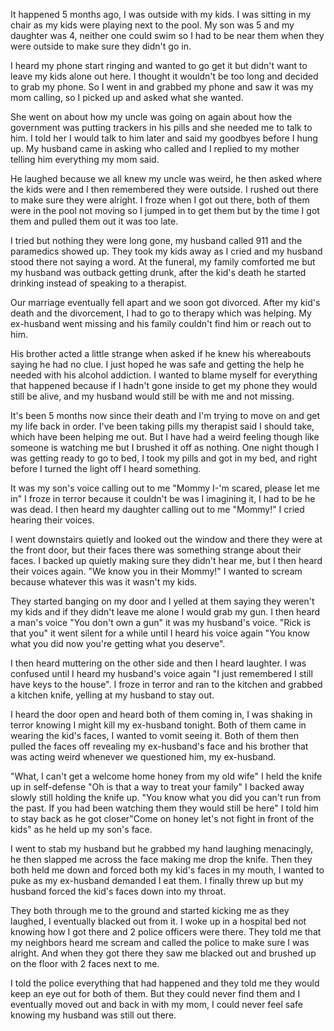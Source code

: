 It happened 5 months ago, I was outside with my kids. I was sitting in my chair as my kids were playing next to the pool. My son was 5 and my daughter was 4, neither one could swim so I had to be near them when they were outside to make sure they didn't go in. 

I heard my phone start ringing and wanted to go get it but didn't want to leave my kids alone out here. I thought it wouldn't be too long and decided to grab my phone. So I went in and grabbed my phone and saw it was my mom calling, so I picked up and asked what she wanted.

She went on about how my uncle was going on again about how the government was putting trackers in his pills and she needed me to talk to him. I told her I would talk to him later and said my goodbyes before I hung up. My husband came in asking who called and I replied to my mother telling him everything my mom said.

He laughed because we all knew my uncle was weird, he then asked where the kids were and I then remembered they were outside. I rushed out there to make sure they were alright. I froze when I got out there, both of them were in the pool not moving so I jumped in to get them but by the time I got them and pulled them out it was too late.  

I tried but nothing they were long gone, my husband called 911 and the paramedics showed up. They took my kids away as I cried and my husband stood there not saying a word. At the funeral, my family comforted me but my husband was outback getting drunk, after the kid's death he started drinking instead of speaking to a therapist.

Our marriage eventually fell apart and we soon got divorced. After my kid's death and the divorcement, I had to go to therapy which was helping. My ex-husband went missing and his family couldn't find him or reach out to him.

His brother acted a little strange when asked if he knew his whereabouts saying he had no clue. I just hoped he was safe and getting the help he needed with his alcohol addiction. I wanted to blame myself for everything that happened because if I hadn't gone inside to get my phone they would still be alive, and my husband would still be with me and not missing.

It's been 5 months now since their death and I'm trying to move on and get my life back in order. I've been taking pills my therapist said I should take, which have been helping me out. But I have had a weird feeling though like someone is watching me but I brushed it off as nothing. One night though I was getting ready to go to bed, I took my pills and got in my bed, and right before I turned the light off I heard something.

It was my son's voice calling out to me "Mommy I-'m scared, please let me in" I froze in terror because it couldn't be was I imagining it, I had to be he was dead. I then heard my daughter calling out to me "Mommy!" I cried hearing their voices.

I went downstairs quietly and looked out the window and there they were at the front door, but their faces there was something strange about their faces. I backed up quietly making sure they didn't hear me, but I then heard their voices again. "We know you in their Mommy!" I wanted to scream because whatever this was it wasn't my kids.

They started banging on my door and I yelled at them saying they weren't my kids and if they didn't leave me alone I would grab my gun. I then heard a man's voice "You don't own a gun" it was my husband's voice. "Rick is that you" it went silent for a while until I heard his voice again "You know what you did now you're getting what you deserve".

I then heard muttering on the other side and then I heard laughter. I was confused until I heard my husband's voice again "I just remembered I still have keys to the house". I froze in terror and ran to the kitchen and grabbed a kitchen knife, yelling at my husband to stay out. 

I heard the door open and heard both of them coming in, I was shaking in terror knowing I might kill my ex-husband tonight. Both of them came in wearing the kid's faces, I wanted to vomit seeing it. Both of them then pulled the faces off revealing my ex-husband's face and his brother that was acting weird whenever we questioned him, my ex-husband. 

"What, I can't get a welcome home honey from my old wife" I held the knife up in self-defense "Oh is that a way to treat your family" I backed away slowly still holding the knife up. "You know what you did you can't run from the past. If you had been watching them they would still be here" I told him to stay back as he got closer"Come on honey let's not fight in front of the kids" as he held up my son's face.

I went to stab my husband but he grabbed my hand laughing menacingly, he then slapped me across the face making me drop the knife. Then they both held me down and forced both my kid's faces in my mouth, I wanted to puke as my ex-husband demanded I eat them. I finally threw up but my husband forced the kid's faces down into my throat.

They both through me to the ground and started kicking me as they laughed, I eventually blacked out from it. I woke up in a hospital bed not knowing how I got there and 2 police officers were there. They told me that my neighbors heard me scream and called the police to make sure I was alright. And when they got there they saw me blacked out and brushed up on the floor with 2 faces next to me.

I told the police everything that had happened and they told me they would keep an eye out for both of them. But they could never find them and I eventually moved out and back in with my mom, I could never feel safe knowing my husband was still out there.